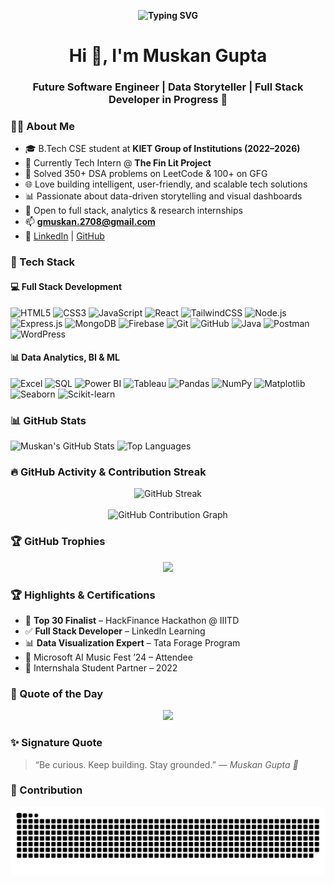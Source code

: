 

<!--
**27082004muskan/27082004muskan** is a ✨ _special_ ✨ repository because its `README.md` (this file) appears on your GitHub profile.

Here are some ideas to get you started:

- 🔭 I’m currently working on ...
- 🌱 I’m currently learning ...
- 👯 I’m looking to collaborate on ...
- 🤔 I’m looking for help with ...
- 💬 Ask me about ...
- 📫 How to reach me: ...
- 😄 Pronouns: ...
- ⚡ Fun fact: ...
-->

<p align="center">
<b>  <img src="https://readme-typing-svg.demolab.com?font=Fira+Code&pause=1000&center=true&vCenter=true&width=435&lines=Full+Stack+Learner;Data+Analytics+Explorer;Aspiring+Software+Engineer;Open+to+Internships" alt="Typing SVG" /> </b>
</p>


<h1 align="center">Hi 👋, I'm Muskan Gupta</h1>
<h3 align="center"><h3 align="center">Future Software Engineer | Data Storyteller | Full Stack Developer in Progress 🚀</h3>



### 👩‍💻 About Me

- 🎓 B.Tech CSE student at **KIET Group of Institutions (2022–2026)**
- 💼 Currently Tech Intern @ **The Fin Lit Project**
- 🧠 Solved 350+ DSA problems on LeetCode & 100+ on GFG
- 🌐 Love building intelligent, user-friendly, and scalable tech solutions
- 📊 Passionate about data-driven storytelling and visual dashboards
- 💬 Open to full stack, analytics & research internships
- 📫 **gmuskan.2708@gmail.com**
- 🔗 [LinkedIn](https://www.linkedin.com/in/muskan-gupta-639065250/) | [GitHub](https://github.com/27082004muskan)


### 🚀 Tech Stack

#### 💻 Full Stack Development
![HTML5](https://img.shields.io/badge/HTML5-E34F26?style=flat-square&logo=html5&logoColor=white)
![CSS3](https://img.shields.io/badge/CSS3-1572B6?style=flat-square&logo=css3&logoColor=white)
![JavaScript](https://img.shields.io/badge/JavaScript-F7DF1E?style=flat-square&logo=javascript&logoColor=black)
![React](https://img.shields.io/badge/React-20232A?style=flat-square&logo=react&logoColor=61DAFB)
![TailwindCSS](https://img.shields.io/badge/Tailwind_CSS-38B2AC?style=flat-square&logo=tailwind-css&logoColor=white)
![Node.js](https://img.shields.io/badge/Node.js-339933?style=flat-square&logo=nodedotjs&logoColor=white)
![Express.js](https://img.shields.io/badge/Express.js-000000?style=flat-square&logo=express&logoColor=white)
![MongoDB](https://img.shields.io/badge/MongoDB-4EA94B?style=flat-square&logo=mongodb&logoColor=white)
![Firebase](https://img.shields.io/badge/Firebase-FFCA28?style=flat-square&logo=firebase&logoColor=black)
![Git](https://img.shields.io/badge/Git-F05032?style=flat-square&logo=git&logoColor=white)
![GitHub](https://img.shields.io/badge/GitHub-181717?style=flat-square&logo=github&logoColor=white)
![Java](https://img.shields.io/badge/Java-ED8B00?style=flat-square&logo=java&logoColor=white)
![Postman](https://img.shields.io/badge/Postman-FF6C37?style=flat-square&logo=postman&logoColor=white)
![WordPress](https://img.shields.io/badge/WordPress-21759B?style=flat-square&logo=wordpress&logoColor=white)


#### 📊 Data Analytics, BI & ML
![Excel](https://img.shields.io/badge/Microsoft_Excel-217346?style=flat-square&logo=microsoft-excel&logoColor=white)
![SQL](https://img.shields.io/badge/SQL-4479A1?style=flat-square&logo=postgresql&logoColor=white)
![Power BI](https://img.shields.io/badge/Power_BI-F2C811?style=flat-square&logo=powerbi&logoColor=black)
![Tableau](https://img.shields.io/badge/Tableau-E97627?style=flat-square&logo=tableau&logoColor=white)
![Pandas](https://img.shields.io/badge/Pandas-150458?style=flat-square&logo=pandas&logoColor=white)
![NumPy](https://img.shields.io/badge/Numpy-013243?style=flat-square&logo=numpy&logoColor=white)
![Matplotlib](https://img.shields.io/badge/Matplotlib-202020?style=flat-square&logo=matplotlib&logoColor=white)
![Seaborn](https://img.shields.io/badge/Seaborn-005571?style=flat-square)
![Scikit-learn](https://img.shields.io/badge/Scikit--learn-F7931E?style=flat-square&logo=scikit-learn&logoColor=white)


### 📊 GitHub Stats

![Muskan's GitHub Stats](https://github-readme-stats.vercel.app/api?username=27082004muskan&show_icons=true&theme=react)
![Top Languages](https://github-readme-stats.vercel.app/api/top-langs/?username=27082004muskan&layout=compact&theme=react)






### 🔥 GitHub Activity & Contribution Streak

<p align="center">
  <img src="https://streak-stats.demolab.com?user=27082004muskan&theme=tokyonight&hide_border=true&border_radius=5" alt="GitHub Streak"/>
  <br><br>
  <img src="https://github-readme-activity-graph.vercel.app/graph?username=27082004muskan&theme=react-dark&bg_color=1a1b27&color=00FFFF&line=00FFFF&point=FFFFFF&hide_border=true" alt="GitHub Contribution Graph" />
</p>

### 🏆 GitHub Trophies

<p align="center">
  <img src="https://github-profile-trophy.vercel.app/?username=27082004muskan&theme=gruvbox&no-frame=true&row=1&column=7" />
</p>




### 🏆 Highlights & Certifications

- 🥇 **Top 30 Finalist** – HackFinance Hackathon @ IIITD
- ✅ **Full Stack Developer** – LinkedIn Learning
- 📊 **Data Visualization Expert** – Tata Forage Program
- 🤖 Microsoft AI Music Fest ’24 – Attendee
- 🌱 Internshala Student Partner – 2022

  
### 🧠 Quote of the Day
<p align="center">
  <img src="https://quotes-github-readme.vercel.app/api?type=horizontal&theme=tokyonight" />
</p>


### ✨ Signature Quote

> “Be curious. Keep building. Stay grounded.” — *Muskan Gupta 💙*


### 🐍 Contribution 

<p align="center">
  <img src="https://raw.githubusercontent.com/27082004muskan/snake/output/github-contribution-grid-snake.svg" />
</p>


